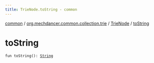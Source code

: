```yaml
---
title: TrieNode.toString - common
---
```


[common](../../index.html) / [org.mechdancer.common.collection.trie](../index.html) / [TrieNode](index.html) / [toString](./to-string.html)

# toString

`fun toString(): `[`String`](https://kotlinlang.org/api/latest/jvm/stdlib/kotlin/-string/index.html)